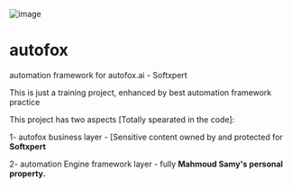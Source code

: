 ![image](https://github.com/mahmoudsamy1610/Autofox/assets/111228337/40d7991a-4da4-4841-b1c1-2073f8fb3f9f)

# autofox 
automation framework for autofox.ai - Softxpert

This is just a training project, enhanced by best automation framework practice

This project has two aspects [Totally spearated in the code]: 

  1- autofox business layer - [Sensitive content owned by and protected for **Softxpert**
  
  2- automation Engine framework layer - fully **Mahmoud Samy's personal property.**


